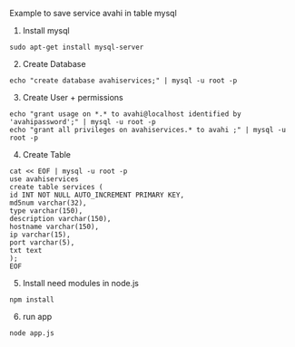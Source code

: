 Example to save service avahi in table mysql

1) Install mysql

```
sudo apt-get install mysql-server
```

2) Create Database

```
echo "create database avahiservices;" | mysql -u root -p
```

3) Create User + permissions

```
echo "grant usage on *.* to avahi@localhost identified by 'avahipassword';" | mysql -u root -p
echo "grant all privileges on avahiservices.* to avahi ;" | mysql -u root -p
```

4) Create Table

```
cat << EOF | mysql -u root -p
use avahiservices
create table services (
id INT NOT NULL AUTO_INCREMENT PRIMARY KEY,	
md5num varchar(32),
type varchar(150),
description varchar(150),
hostname varchar(150),
ip varchar(15),
port varchar(5),
txt text
);
EOF
```

5) Install need modules in node.js

```
npm install
```

6) run app

```
node app.js
```